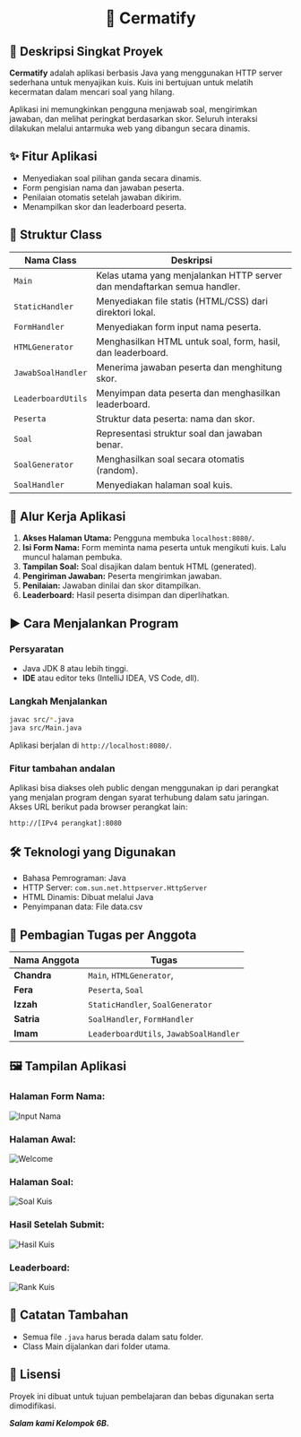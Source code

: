 <h1 align="center">📘 Cermatify</h1>

## 📝 Deskripsi Singkat Proyek

**Cermatify** adalah aplikasi berbasis Java yang menggunakan HTTP server sederhana untuk menyajikan kuis. Kuis ini bertujuan untuk melatih kecermatan dalam mencari soal yang hilang.

Aplikasi ini memungkinkan pengguna menjawab soal, mengirimkan jawaban, dan melihat peringkat berdasarkan skor. Seluruh interaksi dilakukan melalui antarmuka web yang dibangun secara dinamis.

## ✨ Fitur Aplikasi

-   Menyediakan soal pilihan ganda secara dinamis.
-   Form pengisian nama dan jawaban peserta.
-   Penilaian otomatis setelah jawaban dikirim.
-   Menampilkan skor dan leaderboard peserta.

## 🧱 Struktur Class

| Nama Class         | Deskripsi                                                                |
| ------------------ | ------------------------------------------------------------------------ |
| `Main`             | Kelas utama yang menjalankan HTTP server dan mendaftarkan semua handler. |
| `StaticHandler`    | Menyediakan file statis (HTML/CSS) dari direktori lokal.                 |
| `FormHandler`      | Menyediakan form input nama peserta.                                     |
| `HTMLGenerator`    | Menghasilkan HTML untuk soal, form, hasil, dan leaderboard.              |
| `JawabSoalHandler` | Menerima jawaban peserta dan menghitung skor.                            |
| `LeaderboardUtils` | Menyimpan data peserta dan menghasilkan leaderboard.                     |
| `Peserta`          | Struktur data peserta: nama dan skor.                                    |
| `Soal`             | Representasi struktur soal dan jawaban benar.                            |
| `SoalGenerator`    | Menghasilkan soal secara otomatis (random).                              |
| `SoalHandler`      | Menyediakan halaman soal kuis.                                           |

## 🔄 Alur Kerja Aplikasi

1. **Akses Halaman Utama:** Pengguna membuka `localhost:8080/`.
2. **Isi Form Nama:** Form meminta nama peserta untuk mengikuti kuis. Lalu muncul halaman pembuka.
3. **Tampilan Soal:** Soal disajikan dalam bentuk HTML (generated).
4. **Pengiriman Jawaban:** Peserta mengirimkan jawaban.
5. **Penilaian:** Jawaban dinilai dan skor ditampilkan.
6. **Leaderboard:** Hasil peserta disimpan dan diperlihatkan.

## ▶️ Cara Menjalankan Program

### Persyaratan

-   Java JDK 8 atau lebih tinggi.
-   **IDE** atau editor teks (IntelliJ IDEA, VS Code, dll).

### Langkah Menjalankan

```bash
javac src/*.java
java src/Main.java
```

Aplikasi berjalan di `http://localhost:8080/`.

### Fitur tambahan andalan

Aplikasi bisa diakses oleh public dengan menggunakan ip dari perangkat yang menjalan program dengan syarat terhubung dalam satu jaringan. Akses URL berikut pada browser perangkat lain:

`http://[IPv4 perangkat]:8080`

## 🛠️ Teknologi yang Digunakan

-   Bahasa Pemrograman: Java
-   HTTP Server: `com.sun.net.httpserver.HttpServer`
-   HTML Dinamis: Dibuat melalui Java
-   Penyimpanan data: File data.csv

## 👥 Pembagian Tugas per Anggota

| Nama Anggota | Tugas                                  |
| ------------ | -------------------------------------- |
| **Chandra**  | `Main`, `HTMLGenerator`,               |
| **Fera**     | `Peserta`, `Soal`                      |
| **Izzah**    | `StaticHandler`, `SoalGenerator`       |
| **Satria**   | `SoalHandler`, `FormHandler`           |
| **Imam**     | `LeaderboardUtils`, `JawabSoalHandler` |

## 🖼️ Tampilan Aplikasi

### Halaman Form Nama:

![Input Nama](img/nama.jpg)

### Halaman Awal:

![Welcome](img/welcome.jpg)

### Halaman Soal:

![Soal Kuis](img/soal.jpg)

### Hasil Setelah Submit:

![Hasil Kuis](img/hasil.jpg)

### Leaderboard:

![Rank Kuis](img/leader.jpg)

## 📂 Catatan Tambahan

-   Semua file `.java` harus berada dalam satu folder.
-   Class Main dijalankan dari folder utama.

## 📄 Lisensi

Proyek ini dibuat untuk tujuan pembelajaran dan bebas digunakan serta dimodifikasi.

_**Salam kami Kelompok 6B.**_

